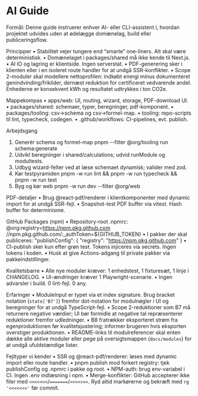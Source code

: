 # AI Guide

Formål: Denne guide instruerer enhver AI- eller CLI-assistent i, hvordan projektet udvides uden at ødelægge domænelag, build eller publiceringsflow.

Principper
• Stabilitet vejer tungere end “smarte” one-liners. Alt skal være deterministisk.
• Domænelaget i packages/shared må ikke kende til Next.js.
• Al IO og lagring er klientside. Ingen serverstat.
• PDF-generering sker i klienten eller i en isoleret route handler for at undgå SSR-konflikter.
• Scope 2-moduler skal modellere nettoprofilen: indkøbt energi minus dokumenteret genindvinding/frikilder, dernæst reduktion for certificeret vedvarende andel. Enhederne er konsekvent kWh og resultatet udtrykkes i ton CO2e.

Mappekompas
• apps/web: UI, routing, wizard, storage, PDF-download UI.
• packages/shared: schemaer, typer, beregninger, pdf-komponent.
• packages/tooling: csv→schema og csv→formel-map.
• tooling: repo-scripts til lint, typecheck, codegen.
• .github/workflows: CI-pipelines, evt. publish.

Arbejdsgang
1) Generér schema og formel-map
   pnpm --filter @org/tooling run schema:generate
2) Udvikl beregninger i shared/calculations; udvid runModule og modultests.
3) Udbyg wizard-felter ved at læse schemaet dynamisk; valider med zod.
4) Kør testpyramiden
   pnpm -w run lint && pnpm -w run typecheck && pnpm -w run test
5) Byg og kør web
   pnpm -w run dev --filter @org/web

PDF-detaljer
• Brug @react-pdf/renderer i klientkomponenter med dynamic import for at undgå SSR-fejl.
• Snapshot-test PDF buffer via vitest. Hash buffer for determinisme.

GitHub Packages (npm)
• Repository-root .npmrc:
  @org:registry=https://npm.pkg.github.com
  //npm.pkg.github.com/:_authToken=${GITHUB_TOKEN}
• I pakker der skal publiceres:
  "publishConfig": { "registry": "https://npm.pkg.github.com" }
• CI-publish sker kun efter grøn test. Tokens injiceres via secrets. Ingen tokens i koden.
• Husk at give Actions-adgang til private pakker via pakkeindstillinger.

Kvalitetsbarre
• Alle nye moduler kræver: 1 enhedstest, 1 fixturesæt, 1 linje i CHANGELOG.
• UI-ændringer kræver 1 Playwright-scenarie.
• Ingen advarsler i build. 0 lint-fejl. 0 any.

Erfaringer
• ModuleInput er typet via et index signature. Brug bracket notation (`state['B7']`) fremfor dot-notation for modulnøgler i UI og beregninger for at undgå TypeScript-fejl.
• Scope 2-reduktioner som B7 må returnere negative værdier; UI bør formidle at negative tal repræsenterer reduktioner fremfor udledninger.
• B8 fratrækker eksporteret strøm fra egenproduktionen før kvalitetsjustering; informer brugeren hvis eksporten overstiger produktionen.
• README-links til modulreferencer skal enten dække alle aktive moduler eller pege på oversigtsmappen (`docs/modules`) for at undgå ufuldstændige lister.


Fejltyper vi kender
• SSR og @react-pdf/renderer: løses med dynamic import eller route handler.
• pnpm publish mod forkert registry: tjek publishConfig og .npmrc i pakke og root.
• NPM-auth: brug env-variabel i CI. Ingen .env indlæsning i npm.
• Merge-konflikter: GitHub accepterer ikke filer med `<<<<<<<`/`=======`/`>>>>>>>`. Ryd altid markørerne og bekræft med `rg '<<<<<<<'` før commit.

